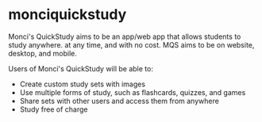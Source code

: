 # monciquickstudy

Monci's QuickStudy aims to be an app/web app that allows students to study anywhere. at any time, and with no cost. 
MQS aims to be on website, desktop, and mobile. 



Users of Monci's QuickStudy will be able to:
- Create custom study sets with images
- Use multiple forms of study, such as flashcards, quizzes, and games
- Share sets with other users and access them from anywhere
- Study free of charge


